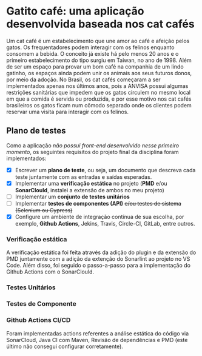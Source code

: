 # Gatito café: uma aplicação desenvolvida baseada nos cat cafés
Um cat café é um estabelecimento que une amor ao café e afeição pelos gatos. Os frequentadores podem interagir com os felinos enquanto consomem a bebida. O conceito já existe há pelo menos 20 anos e o primeiro estabelecimento do tipo surgiu em Taiwan, no ano de 1998. Além de ser um espaço para provar um bom café na companhia de um lindo gatinho, os espaços ainda podem unir os animais aos seus futuros donos, por meio da adoção. No Brasil, os cat cafés começaram a ser implementados apenas nos últimos anos, pois a ANVISA possui algumas restrições sanitárias que impedem que os gatos circulem no mesmo local em que a comida é servida ou produzida, e por esse motivo nos cat cafés brasileiros os gatos ficam num cômodo separado onde os clientes podem reservar uma visita para interagir com os felinos.

## Plano de testes
Como a aplicação *não possui front-end desenvolvido nesse primeiro momento*, os seguintes requisitos do projeto final da disciplina foram implementados:
- [x] Escrever um **plano de teste**, ou seja, um documento que descreva cada teste juntamente com as entradas e saídas esperadas. 
- [x] Implementar uma **verificação estática** no projeto (**PMD** e/ou **SonarClould**, instalei a extensão de ambos no meu projeto)
- [ ] Implementar um **conjunto de testes unitários**
- [ ] Implementar **testes de componentes (API)** <s>e/ou testes de sistema (Selenium ou Cypress)</s>
- [x] Configure um ambiente de integração contínua de sua escolha, por exemplo, **Github Actions**, Jekins, Travis, Circle-CI, GitLab, entre outros.

### Verificação estática
A verificação estática foi feita através da adição do plugin e da extensão do PMD juntamente com a adição da extenção do Sonarlint ao projeto no VS Code. Além disso, foi seguido o passo-a-passo para a implementação do Github Actions com o SonarClould.

### Testes Unitários

### Testes de Componente

### Github Actions CI/CD
Foram implementadas actions referentes a análise estática do código via SonarCloud, Java CI com Maven, Revisão de dependências e PMD (este último não consegui configurar corretamente).
